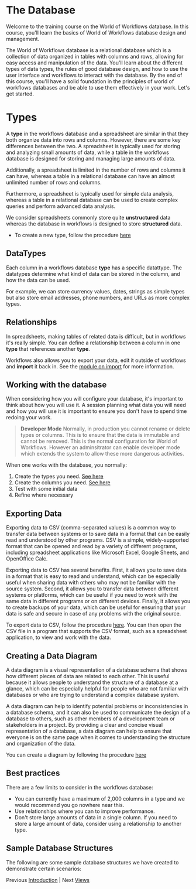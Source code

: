 # The Database

Welcome to the training course on the World of Workflows database. In this course, you'll learn the basics of World of Workflows database design and management. 

The World of Workflows database is a relational database which is a collection of data organized in tables with columns and rows, allowing for easy access and manipulation of the data. You'll learn about the different types of data types, the rules of good database design, and how to use the user interface and workflows to interact with the database. By the end of this course, you'll have a solid foundation in the principles of world of workflows databases and be able to use them effectively in your work. Let's get started.

# Types
A **type** in the workflows database and a spreadsheet are similar in that they both organize data into rows and columns. However, there are some key differences between the two. A spreadsheet is typically used for storing and analyzing small amounts of data, while a table in the workflows database is designed for storing and managing large amounts of data. 

Additionally, a spreadsheet is limited in the number of rows and columns it can have, whereas a table in a relational database can have an almost unlimited number of rows and columns. 

Furthermore, a spreadsheet is typically used for simple data analysis, whereas a table in a relational database can be used to create complex queries and perform advanced data analysis.

We consider spreadsheets commonly store quite **unstructured** data whereas the database in workflows is designed to store **structured** data.

- To create a new type, follow the procedure [here](procedures/create-type.md)

## DataTypes
Each column in a workflows database **type** has a specific datattype. The datatypes determine what kind of data can be stored in the column, and how the data can be used.

For example, we can store currency values, dates, strings as simple types but also store email addresses, phone numbers, and URLs as more complex types.

## Relationships
In spreadsheets, making tables of related data is difficult, but in workflows it's really simple. You can define a relationship between a column in one **type** that references another **type**.

Workflows also allows you to export your data, edit it outside of workflows and **import** it back in. See the [module on import](import) for more information.

## Working with the database
When considering how you will configure your database, it's important to think about how you will use it. A session planning what data you will need and how you will use it is important to ensure you don't have to spend time redoing your work.

> **Developer Mode**
> Normally, in production you cannot rename or delete types or columns. This is to ensure that the data is immutable and cannot be removed. This is the normal configuration for World of Workflows. However an adminsitrator can enable developer mode which extends the system to allow these more dangerous activities.

When one works with the database, you normally:

1. Create the types you need. [See here](procedures/create-type.md)
2. Create the columns you need. [See here](procedures/create-column.md)
3. Test with some initial data
4. Refine where necessary

## Exporting Data
Exporting data to CSV (comma-separated values) is a common way to transfer data between systems or to save data in a format that can be easily read and understood by other programs. CSV is a simple, widely-supported format that can be opened and read by a variety of different programs, including spreadsheet applications like Microsoft Excel, Google Sheets, and OpenOffice Calc.

Exporting data to CSV has several benefits. First, it allows you to save data in a format that is easy to read and understand, which can be especially useful when sharing data with others who may not be familiar with the source system. Second, it allows you to transfer data between different systems or platforms, which can be useful if you need to work with the same data in different programs or on different devices. Finally, it allows you to create backups of your data, which can be useful for ensuring that your data is safe and secure in case of any problems with the original source.

To export data to CSV, follow the procedure [here](procedures/export-data.md). You can then open the CSV file in a program that supports the CSV format, such as a spreadsheet application, to view and work with the data.

## Creating a Data Diagram
A data diagram is a visual representation of a database schema that shows how different pieces of data are related to each other. This is useful because it allows people to understand the structure of a database at a glance, which can be especially helpful for people who are not familiar with databases or who are trying to understand a complex database system.

A data diagram can help to identify potential problems or inconsistencies in a database schema, and it can also be used to communicate the design of a database to others, such as other members of a development team or stakeholders in a project. By providing a clear and concise visual representation of a database, a data diagram can help to ensure that everyone is on the same page when it comes to understanding the structure and organization of the data.

You can create a diagram by following the procedure [here](procedures/data-diagram.md)

## Best practices
There are a few limits to consider in the workflows database: 

- You can currently have a maximum of 2,000 columns in a type and we would recommend you go nowhere near this. 
- Use relationships where you can to improve performance.
- Don't store large amounts of data in a single column. If you need to store a large amount of data, consider using a relationship to another type.

## Sample Database Structures
The following are some sample database structures we have created to demonstrate certain scenarios:




Previous [Introduction](introduction-module.md) | Next [Views](views.md)